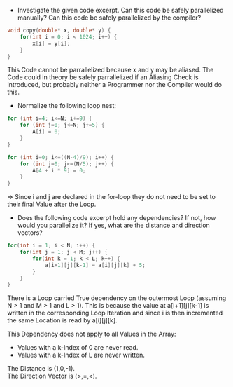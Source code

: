 
- Investigate the given code excerpt. Can this code be safely parallelized manually? Can this code be safely parallelized by the compiler?

```c
void copy(double* x, double* y) {
    for(int i = 0; i < 1024; i++) {
        x[i] = y[i];
    }
}
```

This Code cannot be parrallelized because x and y may be aliased. 
The Code could in theory be safely parrallelized if an Aliasing Check is introduced, but probably neither a Programmer nor the Compiler would do this.

- Normalize the following loop nest:

```c
for (int i=4; i<=N; i+=9) {
    for (int j=0; j<=N; j+=5) {
        A[i] = 0;
    }
}
```

```c
for (int i=0; i<=((N-4)/9); i++) {
    for (int j=0; j<=(N/5); j++) {
        A[4 + i * 9] = 0;
    }
}
```
=> Since i and j are declared in the for-loop they do not need to be set to their final Value after the Loop.

- Does the following code excerpt hold any dependencies? If not, how would you parallelize it? If yes, what are the distance and direction vectors?

```c
for(int i = 1; i < N; i++) {
    for(int j = 1; j < M; j++) {
        for(int k = 1; k < L; k++) {
            a[i+1][j][k-1] = a[i][j][k] + 5;
        }
    }
}
```

There is a Loop carried True dependency on the outermost Loop (assuming N > 1 and M > 1 and L > 1). 
This is because the value at a[i+1][j][k-1] is written in the corresponding Loop Iteration and since i is then incremented the same Location is read by a[i][j][k].

This Dependency does not apply to all Values in the Array:
- Values with a k-Index of 0 are never read.
- Values with a k-Index of L are never written.

The Distance is (1,0,-1).  
The Direction Vector is (>,=,<).


